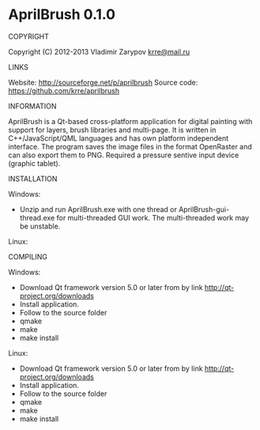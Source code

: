 ﻿AprilBrush 0.1.0
================

COPYRIGHT

Copyright (C) 2012-2013 Vladimir Zarypov <krre@mail.ru>

LINKS

Website: http://sourceforge.net/p/aprilbrush
Source code: https://github.com/krre/aprilbrush

INFORMATION

AprilBrush is a Qt-based cross-platform application for digital painting with
support for layers, brush libraries and multi-page. It is written in
C++/JavaScript/QML languages and has own platform independent interface.
The program saves the image files in the format OpenRaster and can also
export them to PNG. Required a pressure sentive input device (graphic tablet).

INSTALLATION

Windows:

 - Unzip and run AprilBrush.exe with one thread or AprilBrush-gui-thread.exe
   for multi-threaded GUI work. The multi-threaded work may be unstable.

Linux:


COMPILING

Windows:

 - Download Qt framework version 5.0 or later from by link
   http://qt-project.org/downloads
 - Install application.
 - Follow to the source folder
 - qmake
 - make
 - make install

Linux:

 - Download Qt framework version 5.0 or later from by link
   http://qt-project.org/downloads
 - Install application.
 - Follow to the source folder
 - qmake
 - make
 - make install

